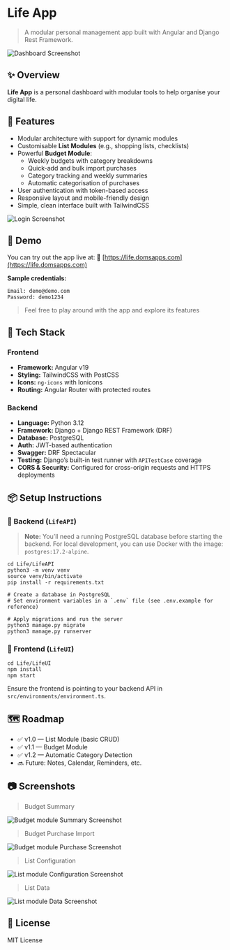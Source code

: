 # Life App

> A modular personal management app built with Angular and Django Rest Framework.

![Dashboard Screenshot](screenshots/dashboard.png)

## ✨ Overview

**Life App** is a personal dashboard with modular tools to help organise your digital life.

## 🔧 Features

- Modular architecture with support for dynamic modules
- Customisable **List Modules** (e.g., shopping lists, checklists)
- Powerful **Budget Module**:
  - Weekly budgets with category breakdowns
  - Quick-add and bulk import purchases
  - Category tracking and weekly summaries
  - Automatic categorisation of purchases
- User authentication with token-based access
- Responsive layout and mobile-friendly design
- Simple, clean interface built with TailwindCSS

![Login Screenshot](screenshots/login.png)

## 🧪 Demo

You can try out the app live at:
🔗 [https://life.domsapps.com](https://life.domsapps.com)

**Sample credentials:**
~~~
Email: demo@demo.com
Password: demo1234
~~~

> Feel free to play around with the app and explore its features

## 🧱 Tech Stack

### Frontend

- **Framework:** Angular v19
- **Styling:** TailwindCSS with PostCSS
- **Icons:** `ng-icons` with Ionicons
- **Routing:** Angular Router with protected routes

### Backend

- **Language:** Python 3.12
- **Framework:** Django + Django REST Framework (DRF)
- **Database:** PostgreSQL
- **Auth:** JWT-based authentication
- **Swagger:** DRF Spectacular
- **Testing:** Django’s built-in test runner with `APITestCase` coverage
- **CORS & Security:** Configured for cross-origin requests and HTTPS deployments

## 📦 Setup Instructions

### 🔹 Backend (`LifeAPI`)

> **Note:** You’ll need a running PostgreSQL database before starting the backend.
> For local development, you can use Docker with the image: `postgres:17.2-alpine`.

~~~
cd Life/LifeAPI
python3 -m venv venv
source venv/bin/activate
pip install -r requirements.txt

# Create a database in PostgreSQL
# Set environment variables in a `.env` file (see .env.example for reference)

# Apply migrations and run the server
python3 manage.py migrate
python3 manage.py runserver

~~~

### 🔹 Frontend (`LifeUI`)

~~~
cd Life/LifeUI
npm install
npm start
~~~

Ensure the frontend is pointing to your backend API in `src/environments/environment.ts`.

## 🗺️ Roadmap

- ✅ v1.0 — List Module (basic CRUD)
- ✅ v1.1 — Budget Module
- ✅ v1.2 — Automatic Category Detection
- 🔜 Future: Notes, Calendar, Reminders, etc.

## 📷 Screenshots

> Budget Summary

![Budget module Summary Screenshot](screenshots/budget-module-summary.png)

> Budget Purchase Import

![Budget module Purchase Screenshot](screenshots/budget-module-purchase-import.png)

> List Configuration

![List module Configuration Screenshot](screenshots/list-module-configuration.png)

> List Data

![List module Data Screenshot](screenshots/list-module-data.png)


## 📄 License

MIT License
